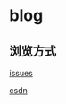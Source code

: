 # blog

## 浏览方式
[issues](https://github.com/qq1073830130/blog/issues)

[csdn](https://blog.csdn.net/qq1073830130)
